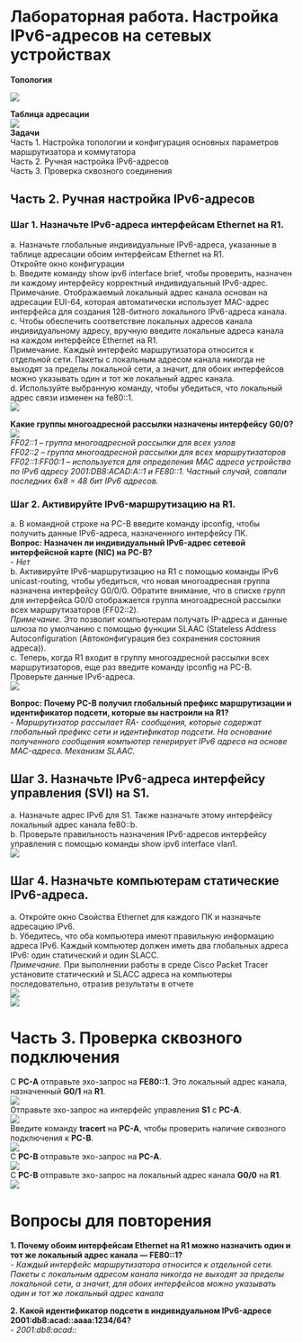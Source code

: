 # Лабораторная работа. Настройка IPv6-адресов на сетевых устройствах 
**Топология**  

![](https://github.com/Makentosh1600/studying_at_otus-/blob/main/Lab%201.4/JPG/01.png)    

   **Таблица адресации**    
![](https://github.com/Makentosh1600/studying_at_otus-/blob/main/Lab%201.4/JPG/02.png)     
**Задачи**  
Часть 1. Настройка топологии и конфигурация основных параметров маршрутизатора и коммутатора  
Часть 2. Ручная настройка IPv6-адресов   
Часть 3. Проверка сквозного соединения   

## Часть 2. Ручная настройка IPv6-адресов   
### Шаг 1. Назначьте IPv6-адреса интерфейсам Ethernet на R1.   
a.	Назначьте глобальные индивидуальные IPv6-адреса, указанные в таблице адресации обоим интерфейсам Ethernet на R1.  
Откройте окно конфигурации   
b.	Введите команду show ipv6 interface brief, чтобы проверить, назначен ли каждому интерфейсу корректный индивидуальный IPv6-адрес.   
Примечание. Отображаемый локальный адрес канала основан на адресации EUI-64, которая автоматически использует MAC-адрес интерфейса для создания 128-битного локального IPv6-адреса канала.   
c.	Чтобы обеспечить соответствие локальных адресов канала индивидуальному адресу, вручную введите локальные адреса канала на каждом интерфейсе Ethernet на R1.   
Примечание. Каждый интерфейс маршрутизатора относится к отдельной сети. Пакеты с локальным адресом канала никогда не выходят за пределы локальной сети, а значит, для обоих интерфейсов можно указывать один и тот же локальный адрес канала.    
d.	Используйте выбранную команду, чтобы убедиться, что локальный адрес связи изменен на fe80::1.   
![](https://github.com/Makentosh1600/studying_at_otus-/blob/main/Lab%201.4/JPG/03.png)    

   
**Какие группы многоадресной рассылки назначены интерфейсу G0/0?**   
![](https://github.com/Makentosh1600/studying_at_otus-/blob/main/Lab%201.4/JPG/04.png)      
*FF02::1 – группа многоадресной рассылки для всех узлов*   
*FF02::2 – группа многоадресной рассылки для всех маршрутизаторов*  
*FF02::1:FF00:1 – используется для определения MAC адреса устройства по IPv6 адресу 2001:DB8:ACAD:A::1 и FE80::1. Частный случай, совпали последних 6х8 = 48 бит IPv6 адресов.*  

   ### Шаг 2. Активируйте IPv6-маршрутизацию на R1.   
a.	В командной строке на PC-B введите команду ipconfig, чтобы получить данные IPv6-адреса, назначенного интерфейсу ПК.  
**Вопрос:  Назначен ли индивидуальный IPv6-адрес сетевой интерфейсной карте (NIC) на PC-B?**   
*- Нет*   
b.	Активируйте IPv6-маршрутизацию на R1 с помощью команды IPv6 unicast-routing, чтобы убедиться, что новая многоадресная группа назначена интерфейсу G0/0/0. Обратите внимание, что в списке групп для интерфейса G0/0 отображается группа многоадресной рассылки всех маршрутизаторов (FF02::2).   
*Примечание.* Это позволит компьютерам получать IP-адреса и данные шлюза по умолчанию с помощью функции SLAAC (Stateless Address Autoconfiguration (Автоконфигурация без сохранения состояния адреса)).   
c.	Теперь, когда R1 входит в группу многоадресной рассылки всех маршрутизаторов, еще раз введите команду ipconfig на PC-B. Проверьте данные IPv6-адреса.   
![](https://github.com/Makentosh1600/studying_at_otus-/blob/main/Lab%201.4/JPG/05.png)    

**Вопрос: Почему PC-B получил глобальный префикс маршрутизации и идентификатор подсети, которые вы настроили на R1?**  
*- Маршрутизатор рассылает RA- сообщения, которые содержат глобальный префикс сети и идентификатор подсети. На основание полученного сообщения компьютер генерирует IPv6 адреса на основе MAC-адреса. Механизм SLAAC.*   
## Шаг 3. Назначьте IPv6-адреса интерфейсу управления (SVI) на S1.  
a.	Назначьте адрес IPv6 для S1. Также назначьте этому интерфейсу локальный адрес канала fe80::b.   
b.	Проверьте правильность назначения IPv6-адресов интерфейсу управления с помощью команды show ipv6 interface vlan1.   
![](https://github.com/Makentosh1600/studying_at_otus-/blob/main/Lab%201.4/JPG/06.png)   
## Шаг 4. Назначьте компьютерам статические IPv6-адреса.  
a.	Откройте окно Свойства Ethernet для каждого ПК и назначьте адресацию IPv6.   
b.	Убедитесь, что оба компьютера имеют правильную информацию адреса IPv6. Каждый компьютер должен иметь два глобальных адреса IPv6: один статический и один SLACC.   
*Примечание.* При выполнении работы в среде Cisco Packet Tracer установите статический и SLACC адреса на компьютеры последовательно, отразив результаты в отчете   
![](https://github.com/Makentosh1600/studying_at_otus-/blob/main/Lab%201.4/JPG/07.png)    
![](https://github.com/Makentosh1600/studying_at_otus-/blob/main/Lab%201.4/JPG/08.png)    

   # Часть 3. Проверка сквозного подключения   
С **PC-A** отправьте эхо-запрос на **FE80::1**. Это локальный адрес канала, назначенный **G0/1** на **R1**.  
![](https://github.com/Makentosh1600/studying_at_otus-/blob/main/Lab%201.4/JPG/09.png)   
Отправьте эхо-запрос на интерфейс управления **S1** с **PC-A**.   
![](https://github.com/Makentosh1600/studying_at_otus-/blob/main/Lab%201.4/JPG/10.png)    
Введите команду **tracert** на **PC-A**, чтобы проверить наличие сквозного подключения к **PC-B**.   
![](https://github.com/Makentosh1600/studying_at_otus-/blob/main/Lab%201.4/JPG/11.png)    
С **PC-B** отправьте эхо-запрос на **PC-A**.   
![](https://github.com/Makentosh1600/studying_at_otus-/blob/main/Lab%201.4/JPG/12.png)    
С **PC-B** отправьте эхо-запрос на локальный адрес канала **G0/0** на **R1**.   
![](https://github.com/Makentosh1600/studying_at_otus-/blob/main/Lab%201.4/JPG/13.png)   

  # Вопросы для повторения  
**1.	Почему обоим интерфейсам Ethernet на R1 можно назначить один и тот же локальный адрес канала — FE80::1?**   
*- Каждый интерфейс маршрутизатора относится к отдельной сети. Пакеты с локальным адресом канала никогда не выходят за пределы локальной сети, а значит, для обоих интерфейсов можно указывать один и тот же локальный адрес канала*   

**2.	Какой идентификатор подсети в индивидуальном IPv6-адресе 2001:db8:acad::aaaa:1234/64?**  
*- 2001:db8:acad::*










